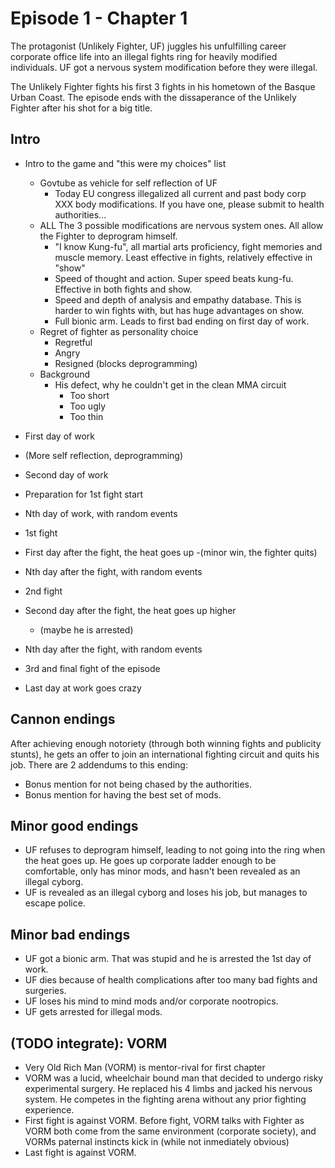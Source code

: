 Episode 1 - Chapter 1
=====================

The protagonist (Unlikely Fighter, UF) juggles his unfulfilling career corporate office life into an illegal fights ring for heavily modified individuals. UF got a nervous system modification before they were illegal. 

The Unlikely Fighter fights his first 3 fights in his hometown of the Basque Urban Coast. The episode ends with the dissaperance of the Unlikely Fighter after his shot for a big title. 


Intro
-----

- Intro to the game and "this were my choices" list
	- Govtube as vehicle for self reflection of UF
		- Today EU congress illegalized all current and past body corp XXX body modifications. If you have one, please submit to health authorities...
	- ALL The 3 possible modifications are nervous system ones. All allow the Fighter to deprogram himself.
		- "I know Kung-fu", all martial arts proficiency, fight memories and muscle memory. Least effective in fights, relatively effective in "show"
		- Speed of thought and action. Super speed beats kung-fu. Effective in both fights and show.
		- Speed and depth of analysis and empathy database. This is harder to win fights with, but has huge advantages on show.
		- Full bionic arm. Leads to first bad ending on first day of work.
	- Regret of fighter as personality choice
		- Regretful
		- Angry
		- Resigned (blocks deprogramming)
	- Background
		- His defect, why he couldn't get in the clean MMA circuit
			- Too short
			- Too ugly
			- Too thin

- First day of work
- (More self reflection, deprogramming)
- Second day of work
- Preparation for 1st fight start

- Nth day of work, with random events
- 1st fight
- First day after the fight, the heat goes up
	-(minor win, the fighter quits)
- Nth day after the fight, with random events
- 2nd fight
- Second day after the fight, the heat goes up higher
	- (maybe he is arrested)
- Nth day after the fight, with random events
- 3rd and final fight of the episode
- Last day at work goes crazy





Cannon endings
--------------

After achieving enough notoriety (through both winning fights and publicity stunts), he gets an offer to join an international fighting circuit and quits his job. There are 2 addendums to this ending:

- Bonus mention for not being chased by the authorities.
- Bonus mention for having the best set of mods.


Minor good endings
------------------

- UF refuses to deprogram himself, leading to not going into the ring when the heat goes up. He goes up corporate ladder enough to be comfortable, only has minor mods, and hasn't been revealed as an illegal cyborg.
- UF is revealed as an illegal cyborg and loses his job, but manages to escape police.

Minor bad endings
-----------------

- UF got a bionic arm. That was stupid and he is arrested the 1st day of work.
- UF dies because of health complications after too many bad fights and surgeries.
- UF loses his mind to mind mods and/or corporate nootropics.
- UF gets arrested for illegal mods. 


(TODO integrate): VORM
-----------------------


- Very Old Rich Man (VORM) is mentor-rival for first chapter
- VORM was a lucid, wheelchair bound man that decided to undergo risky experimental surgery. He replaced his 4 limbs and jacked his nervous system. He competes in the fighting arena without any prior fighting experience.
- First fight is against VORM. Before fight, VORM talks with Fighter as VORM both come from the same environment (corporate society), and VORMs paternal instincts kick in (while not inmediately obvious)
- Last fight is against VORM.